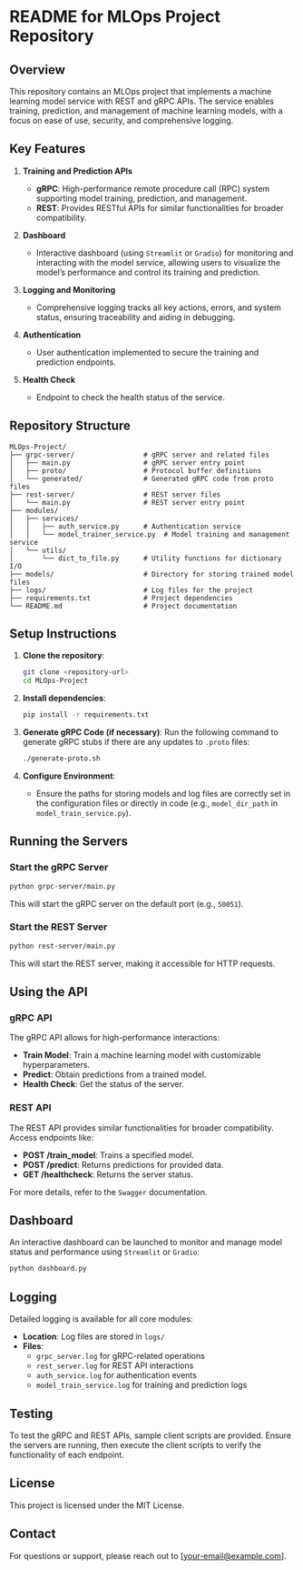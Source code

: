 
# README for MLOps Project Repository

## Overview
This repository contains an MLOps project that implements a machine learning model service with REST and gRPC APIs. The service enables training, prediction, and management of machine learning models, with a focus on ease of use, security, and comprehensive logging.

## Key Features
1. **Training and Prediction APIs**
   - **gRPC**: High-performance remote procedure call (RPC) system supporting model training, prediction, and management.
   - **REST**: Provides RESTful APIs for similar functionalities for broader compatibility.

2. **Dashboard**
   - Interactive dashboard (using `Streamlit` or `Gradio`) for monitoring and interacting with the model service, allowing users to visualize the model’s performance and control its training and prediction.

3. **Logging and Monitoring**
   - Comprehensive logging tracks all key actions, errors, and system status, ensuring traceability and aiding in debugging.

4. **Authentication**
   - User authentication implemented to secure the training and prediction endpoints.

5. **Health Check**
   - Endpoint to check the health status of the service.

## Repository Structure
```
MLOps-Project/
├── grpc-server/                 # gRPC server and related files
│   ├── main.py                  # gRPC server entry point
│   ├── proto/                   # Protocol buffer definitions
│   └── generated/               # Generated gRPC code from proto files
├── rest-server/                 # REST server files
│   └── main.py                  # REST server entry point
├── modules/
│   ├── services/
│   │   ├── auth_service.py      # Authentication service
│   │   └── model_trainer_service.py  # Model training and management service
│   └── utils/
│       └── dict_to_file.py      # Utility functions for dictionary I/O
├── models/                      # Directory for storing trained model files
├── logs/                        # Log files for the project
├── requirements.txt             # Project dependencies
└── README.md                    # Project documentation
```

## Setup Instructions
1. **Clone the repository**:
   ```bash
   git clone <repository-url>
   cd MLOps-Project
   ```

2. **Install dependencies**:
   ```bash
   pip install -r requirements.txt
   ```

3. **Generate gRPC Code (if necessary)**:
   Run the following command to generate gRPC stubs if there are any updates to `.proto` files:
   ```bash
   ./generate-proto.sh
   ```

4. **Configure Environment**:
   - Ensure the paths for storing models and log files are correctly set in the configuration files or directly in code (e.g., `model_dir_path` in `model_train_service.py`).

## Running the Servers
### Start the gRPC Server
```bash
python grpc-server/main.py
```
This will start the gRPC server on the default port (e.g., `50051`).

### Start the REST Server
```bash
python rest-server/main.py
```
This will start the REST server, making it accessible for HTTP requests.

## Using the API
### gRPC API
The gRPC API allows for high-performance interactions:
- **Train Model**: Train a machine learning model with customizable hyperparameters.
- **Predict**: Obtain predictions from a trained model.
- **Health Check**: Get the status of the server.

### REST API
The REST API provides similar functionalities for broader compatibility. Access endpoints like:
- **POST /train_model**: Trains a specified model.
- **POST /predict**: Returns predictions for provided data.
- **GET /healthcheck**: Returns the server status.

For more details, refer to the `Swagger` documentation.

## Dashboard
An interactive dashboard can be launched to monitor and manage model status and performance using `Streamlit` or `Gradio`:
```bash
python dashboard.py
```

## Logging
Detailed logging is available for all core modules:
- **Location**: Log files are stored in `logs/`
- **Files**:
  - `grpc_server.log` for gRPC-related operations
  - `rest_server.log` for REST API interactions
  - `auth_service.log` for authentication events
  - `model_train_service.log` for training and prediction logs

## Testing
To test the gRPC and REST APIs, sample client scripts are provided. Ensure the servers are running, then execute the client scripts to verify the functionality of each endpoint.

## License
This project is licensed under the MIT License.

## Contact
For questions or support, please reach out to [your-email@example.com].

